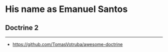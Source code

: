 # His name as Emanuel Santos

## Doctrine 2
------

* https://github.com/TomasVotruba/awesome-doctrine
